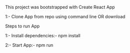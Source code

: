 This project was bootstrapped with Create React App

1:- Clone App from repo using command line OR download


Steps to run App

1:- Install dependencies:-
  npm install

2:- Start App:-
  npm run